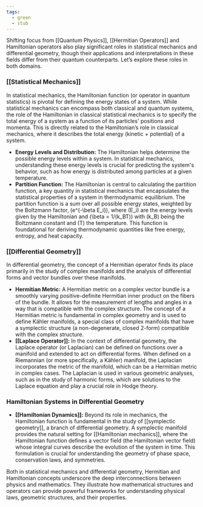 ```yaml
---
tags:
  - green
  - stub
---
```


Shifting focus from [[Quantum Physics]], [[Hermitian Operators]] and Hamiltonian operators also play significant roles in statistical mechanics and differential geometry, though their applications and interpretations in these fields differ from their quantum counterparts. Let’s explore these roles in both domains.

### [[Statistical Mechanics]]

In statistical mechanics, the Hamiltonian function (or operator in quantum statistics) is pivotal for defining the energy states of a system. While statistical mechanics can encompass both classical and quantum systems, the role of the Hamiltonian in classical statistical mechanics is to specify the total energy of a system as a function of its particles' positions and momenta. This is directly related to the Hamiltonian’s role in classical mechanics, where it describes the total energy (kinetic + potential) of a system.

- **Energy Levels and Distribution:** The Hamiltonian helps determine the possible energy levels within a system. In statistical mechanics, understanding these energy levels is crucial for predicting the system's behavior, such as how energy is distributed among particles at a given temperature.
- **Partition Function:** The Hamiltonian is central to calculating the partition function, a key quantity in statistical mechanics that encapsulates the statistical properties of a system in thermodynamic equilibrium. The partition function is a sum over all possible energy states, weighted by the Boltzmann factor, \(e^{-\beta E_i}\), where \(E_i\) are the energy levels given by the Hamiltonian and \(\beta = 1/(k_BT)\) with \(k_B\) being the Boltzmann constant and \(T\) the temperature. This function is foundational for deriving thermodynamic quantities like free energy, entropy, and heat capacity.

### [[Differential Geometry]]

In differential geometry, the concept of a Hermitian operator finds its place primarily in the study of complex manifolds and the analysis of differential forms and vector bundles over these manifolds.

- **Hermitian Metric:** A Hermitian metric on a complex vector bundle is a smoothly varying positive-definite Hermitian inner product on the fibers of the bundle. It allows for the measurement of lengths and angles in a way that is compatible with the complex structure. The concept of a Hermitian metric is fundamental in complex geometry and is used to define Kähler manifolds, a special class of complex manifolds that have a symplectic structure (a non-degenerate, closed 2-form) compatible with the complex structure.
- **[[Laplace Operator]]:** In the context of differential geometry, the Laplace operator (or Laplacian) can be defined on functions over a manifold and extended to act on differential forms. When defined on a Riemannian (or more specifically, a Kähler) manifold, the Laplacian incorporates the metric of the manifold, which can be a Hermitian metric in complex cases. The Laplacian is used in various geometric analyses, such as in the study of harmonic forms, which are solutions to the Laplace equation and play a crucial role in Hodge theory.

### Hamiltonian Systems in Differential Geometry

- **[[Hamiltonian Dynamics]]:** Beyond its role in mechanics, the Hamiltonian function is fundamental in the study of [[symplectic geometry]], a branch of differential geometry. A symplectic manifold provides the natural setting for [[Hamiltonian mechanics]], where the Hamiltonian function defines a vector field (the Hamiltonian vector field) whose integral curves describe the evolution of the system in time. This formulation is crucial for understanding the geometry of phase space, conservation laws, and symmetries.

Both in statistical mechanics and differential geometry, Hermitian and Hamiltonian concepts underscore the deep interconnections between physics and mathematics. They illustrate how mathematical structures and operators can provide powerful frameworks for understanding physical laws, geometric structures, and their properties.